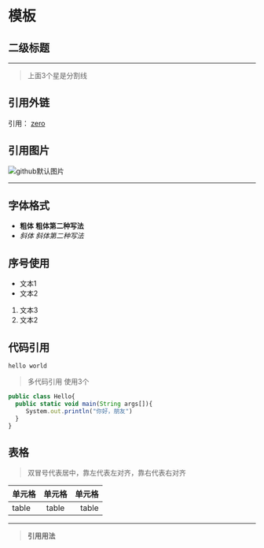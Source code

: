 # 模板
## 二级标题
*** 
> 上面3个星是分割线

## 引用外链
 引用： [zero](https://github.com/zero-asiainfo?tab=repositories)
## 引用图片
![github默认图片](http://tstimage.360kad.com/group1/M00/2C/DA/wKgBEFyYo-GAK8a7AAKSkt5U_xI406.jpg)
***

## 字体格式
- **粗体** __粗体第二种写法__
- *斜体*  _斜体第二种写法_

## 序号使用
- 文本1
- 文本2
1. 文本3
2. 文本2

## 代码引用 
`hello world`
>多代码引用 使用3个 
``` js
public class Hello{
  public static void main(String args[]){
     System.out.println("你好，朋友")
  }
}
```

## 表格 
>双冒号代表居中，靠左代表左对齐，靠右代表右对齐

| 单元格 |单元格 |单元格 |
|:-------|:------:|-----:|
|table|table| table|
***

> **引用用法**